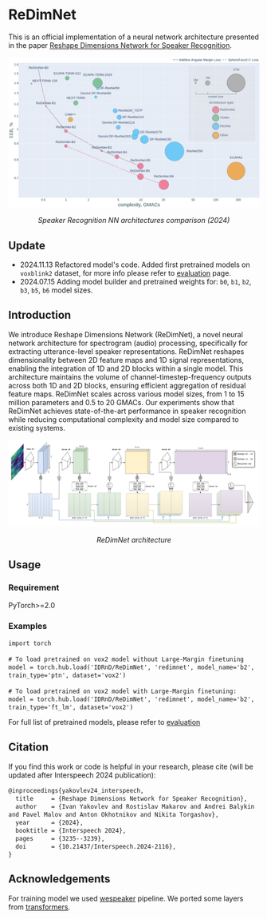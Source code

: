 # ReDimNet

This is an official implementation of a neural network architecture presented in the paper [Reshape Dimensions Network for Speaker Recognition](https://arxiv.org/pdf/2407.18223).

<p align="center">
	<img src="assets/comparison_plot.png" alt="Sample"  width="1000">
	<p align="center">
		<em>Speaker Recognition NN architectures comparison (2024)</em>
	</p>
</p>

## Update
* 2024.11.13 Refactored model's code. Added first pretrained models on `voxblink2` dataset, for more info please refer to [evaluation](EVALUATION.md) page.
* 2024.07.15 Adding model builder and pretrained weights for: `b0`, `b1`, `b2`, `b3`, `b5`, `b6` model sizes.

## Introduction

We introduce Reshape Dimensions Network (ReDimNet), a novel neural network architecture for spectrogram (audio) processing, specifically for extracting utterance-level speaker representations. ReDimNet reshapes dimensionality between 2D feature maps and 1D signal representations, enabling the integration of 1D and 2D blocks within a single model. This architecture maintains the volume of channel-timestep-frequency outputs across both 1D and 2D blocks, ensuring efficient aggregation of residual feature maps. ReDimNet scales across various model sizes, from 1 to 15 million parameters and 0.5 to 20 GMACs. Our experiments show that ReDimNet achieves state-of-the-art performance in speaker recognition while reducing computational complexity and model size compared to existing systems. 

<p align="center">
	<img src="assets/redimnet_scheme.png" alt="Sample"  width="1000">
	<p align="center">
		<em>ReDimNet architecture</em>
	</p>
</p>

## Usage

### Requirement
PyTorch>=2.0
### Examples
```
import torch

# To load pretrained on vox2 model without Large-Margin finetuning
model = torch.hub.load('IDRnD/ReDimNet', 'redimnet', model_name='b2', train_type='ptn', dataset='vox2')

# To load pretrained on vox2 model with Large-Margin finetuning:
model = torch.hub.load('IDRnD/ReDimNet', 'redimnet', model_name='b2', train_type='ft_lm', dataset='vox2')
```
For full list of pretrained models, please refer to [evaluation](EVALUATION.md)

## Citation

If you find this work or code is helpful in your research, please cite (will be updated after Interspeech 2024 publication):
```
@inproceedings{yakovlev24_interspeech,
  title     = {Reshape Dimensions Network for Speaker Recognition},
  author    = {Ivan Yakovlev and Rostislav Makarov and Andrei Balykin and Pavel Malov and Anton Okhotnikov and Nikita Torgashov},
  year      = {2024},
  booktitle = {Interspeech 2024},
  pages     = {3235--3239},
  doi       = {10.21437/Interspeech.2024-2116},
}
```

## Acknowledgements

For training model we used [wespeaker](https://github.com/wenet-e2e/wespeaker/tree/master) pipeline. 
We ported some layers from [transformers](https://github.com/huggingface/transformers).
